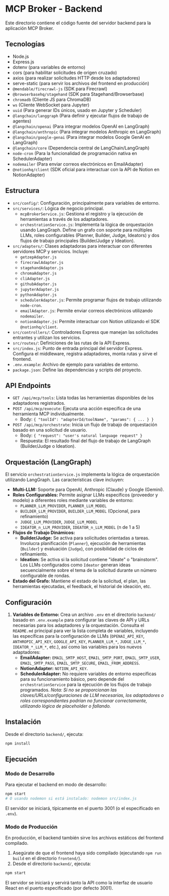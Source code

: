 # MCP Broker - Backend

Este directorio contiene el código fuente del servidor backend para la aplicación MCP Broker.

## Tecnologías

*   Node.js
*   Express.js
*   dotenv (para variables de entorno)
*   cors (para habilitar solicitudes de origen cruzado)
*   axios (para realizar solicitudes HTTP desde los adaptadores)
*   serve-static (para servir los archivos del frontend en producción)
*   `@mendable/firecrawl-js` (SDK para Firecrawl)
*   `@browserbasehq/stagehand` (SDK para Stagehand/Browserbase)
*   `chromadb` (Cliente JS para ChromaDB)
*   `ws` (Cliente WebSocket para Jupyter)
*   `uuid` (Para generar IDs únicos, usado en Jupyter y Scheduler)
*   `@langchain/langgraph` (Para definir y ejecutar flujos de trabajo de agentes)
*   `@langchain/openai` (Para integrar modelos OpenAI en LangGraph)
*   `@langchain/anthropic` (Para integrar modelos Anthropic en LangGraph)
*   `@langchain/google-genai` (Para integrar modelos Google GenAI en LangGraph)
*   `@langchain/core` (Dependencia central de LangChain/LangGraph)
*   `node-cron` (Para la funcionalidad de programación nativa en SchedulerAdapter)
*   `nodemailer` (Para enviar correos electrónicos en EmailAdapter)
*   `@notionhq/client` (SDK oficial para interactuar con la API de Notion en NotionAdapter)

## Estructura

*   `src/config/`: Configuración, principalmente para variables de entorno.
*   `src/services/`: Lógica de negocio principal.
    *   `mcpBrokerService.js`: Gestiona el registro y la ejecución de herramientas a través de los adaptadores.
    *   `orchestrationService.js`: Implementa la lógica de orquestación usando LangGraph. Define un grafo con soporte para múltiples LLMs, roles configurables (Planner, Builder, Judge, Ideators) y dos flujos de trabajo principales (Builder/Judge y Ideation).
*   `src/adapters/`: Clases adaptadoras para interactuar con diferentes servidores MCP y servicios. Incluye:
    *   `getzepAdapter.js`
    *   `firecrawlAdapter.js`
    *   `stagehandAdapter.js`
    *   `chromaAdapter.js`
    *   `cliAdapter.js`
    *   `githubAdapter.js`
    *   `jupyterAdapter.js`
    *   `pythonAdapter.js`
    *   `schedulerAdapter.js`: Permite programar flujos de trabajo utilizando `node-cron`.
    *   `emailAdapter.js`: Permite enviar correos electrónicos utilizando `nodemailer`.
    *   `notionAdapter.js`: Permite interactuar con Notion utilizando el SDK `@notionhq/client`.
*   `src/controllers/`: Controladores Express que manejan las solicitudes entrantes y utilizan los servicios.
*   `src/routes/`: Definiciones de las rutas de la API Express.
*   `src/index.js`: Punto de entrada principal del servidor Express. Configura el middleware, registra adaptadores, monta rutas y sirve el frontend.
*   `.env.example`: Archivo de ejemplo para variables de entorno.
*   `package.json`: Define las dependencias y scripts del proyecto.

## API Endpoints

*   `GET /api/mcp/tools`: Lista todas las herramientas disponibles de los adaptadores registrados.
*   `POST /api/mcp/execute`: Ejecuta una acción específica de una herramienta MCP individualmente.
    *   Body: `{ "toolId": "adapterId/toolName", "params": { ... } }`
*   `POST /api/mcp/orchestrate`: Inicia un flujo de trabajo de orquestación basado en una solicitud de usuario.
    *   Body: `{ "request": "user's natural language request" }`
    *   Respuesta: El resultado final del flujo de trabajo de LangGraph (Builder/Judge o Ideation).

## Orquestación (LangGraph)

El servicio `orchestrationService.js` implementa la lógica de orquestación utilizando LangGraph. Las características clave incluyen:

*   **Multi-LLM:** Soporte para OpenAI, Anthropic (Claude) y Google (Gemini).
*   **Roles Configurables:** Permite asignar LLMs específicos (proveedor y modelo) a diferentes roles mediante variables de entorno:
    *   `PLANNER_LLM_PROVIDER`, `PLANNER_LLM_MODEL`
    *   `BUILDER_LLM_PROVIDER`, `BUILDER_LLM_MODEL` (Opcional, para refinamiento)
    *   `JUDGE_LLM_PROVIDER`, `JUDGE_LLM_MODEL`
    *   `IDEATOR_n_LLM_PROVIDER`, `IDEATOR_n_LLM_MODEL` (n de 1 a 5)
*   **Flujos de Trabajo Dinámicos:**
    *   **Builder/Judge:** Se activa para solicitudes orientadas a tareas. Involucra planificación (`Planner`), ejecución de herramientas (`Builder`) y evaluación (`Judge`), con posibilidad de ciclos de refinamiento.
    *   **Ideation:** Se activa si la solicitud contiene "ideate" o "brainstorm". Los LLMs configurados como `Ideator` generan ideas secuencialmente sobre el tema de la solicitud durante un número configurable de rondas.
*   **Estado del Grafo:** Mantiene el estado de la solicitud, el plan, las herramientas ejecutadas, el feedback, el historial de ideación, etc.

## Configuración

1.  **Variables de Entorno:** Crea un archivo `.env` en el directorio `backend/` basado en `.env.example` para configurar las claves de API y URLs necesarias para los adaptadores y la orquestación. Consulta el `README.md` principal para ver la lista completa de variables, incluyendo las específicas para la configuración de LLMs (`OPENAI_API_KEY`, `ANTHROPIC_API_KEY`, `GOOGLE_API_KEY`, `PLANNER_LLM_*`, `JUDGE_LLM_*`, `IDEATOR_*_LLM_*`, etc.), así como las variables para los nuevos adaptadores:
    *   **EmailAdapter:** `EMAIL_SMTP_HOST`, `EMAIL_SMTP_PORT`, `EMAIL_SMTP_USER`, `EMAIL_SMTP_PASS`, `EMAIL_SMTP_SECURE`, `EMAIL_FROM_ADDRESS`.
    *   **NotionAdapter:** `NOTION_API_KEY`.
    *   **SchedulerAdapter:** No requiere variables de entorno específicas para su funcionamiento básico, pero depende del `orchestrationService` para la ejecución de los flujos de trabajo programados.
    *Nota: Si no se proporcionan las claves/URLs/configuraciones de LLM necesarias, los adaptadores o roles correspondientes podrían no funcionar correctamente, utilizando lógica de placeholder o fallando.* 

## Instalación

Desde el directorio `backend/`, ejecuta:

```bash
npm install
```

## Ejecución

### Modo de Desarrollo

Para ejecutar el backend en modo de desarrollo:

```bash
npm start 
# O usando nodemon si está instalado: nodemon src/index.js
```

El servidor se iniciará, típicamente en el puerto 3001 (o el especificado en `.env`).

### Modo de Producción

En producción, el backend también sirve los archivos estáticos del frontend compilado.

1.  Asegúrate de que el frontend haya sido compilado (ejecutando `npm run build` en el directorio `frontend/`).
2.  Desde el directorio `backend/`, ejecuta:

```bash
npm start
```

El servidor se iniciará y servirá tanto la API como la interfaz de usuario React en el puerto especificado (por defecto 3001).

